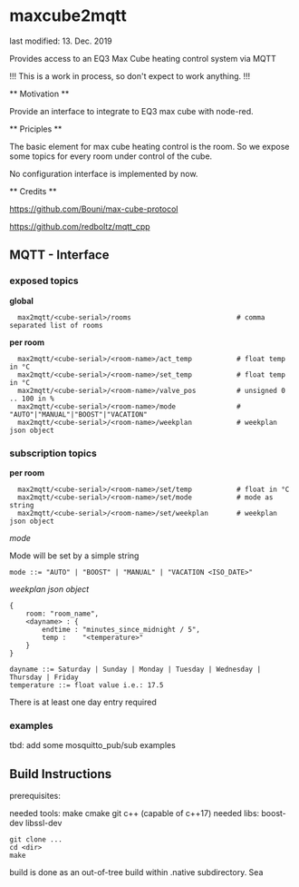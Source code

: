 # maxcube2mqtt

last modified: 13. Dec. 2019

Provides access to an EQ3 Max Cube heating control system via MQTT

!!! This is a work in process, so don't expect to work anything. !!!

** Motivation **

Provide an interface to integrate to EQ3 max cube with node-red.

** Priciples **

The basic element for max cube heating control is the room. So we expose some
topics for every room under control of the cube.

No configuration interface is implemented by now.

** Credits **

https://github.com/Bouni/max-cube-protocol

https://github.com/redboltz/mqtt_cpp

## MQTT - Interface

### exposed topics

  **global**

      max2mqtt/<cube-serial>/rooms                          # comma separated list of rooms

  **per room**

      max2mqtt/<cube-serial>/<room-name>/act_temp           # float temp in °C
      max2mqtt/<cube-serial>/<room-name>/set_temp           # float temp in °C
      max2mqtt/<cube-serial>/<room-name>/valve_pos          # unsigned 0 .. 100 in %
      max2mqtt/<cube-serial>/<room-name>/mode               # "AUTO"|"MANUAL"|"BOOST"|"VACATION"
      max2mqtt/<cube-serial>/<room-name>/weekplan           # weekplan json object


### subscription topics

  **per room**

      max2mqtt/<cube-serial>/<room-name>/set/temp           # float in °C
      max2mqtt/<cube-serial>/<room-name>/set/mode           # mode as string
      max2mqtt/<cube-serial>/<room-name>/set/weekplan       # weekplan json object


  *mode*

  Mode will be set by a simple string

    mode ::= "AUTO" | "BOOST" | "MANUAL" | "VACATION <ISO_DATE>"

  *weekplan json object*

    {
        room: "room_name",
        <dayname> : {
            endtime : "minutes_since_midnight / 5",
            temp :    "<temperature>"
        }
    }

    dayname ::= Saturday | Sunday | Monday | Tuesday | Wednesday | Thursday | Friday
    temperature ::= float value i.e.: 17.5

 There is at least one day entry required

### examples

  tbd: add some mosquitto_pub/sub examples


## Build Instructions

prerequisites:

  needed tools: make cmake git c++ (capable of c++17)
  needed libs: boost-dev libssl-dev


    git clone ...
    cd <dir>
    make

build is done as an out-of-tree build within .native subdirectory. Sea


